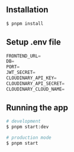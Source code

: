 ## Installation

```bash
$ pnpm install
```

## Setup .env file

```js
FRONTEND_URL=
DB=
PORT=
JWT_SECRET=
CLOUDINARY_API_KEY=
CLOUDINARY_API_SECRET=
CLOUDINARY_CLOUD_NAME=

```

## Running the app

```bash
# development
$ pnpm start:dev

# production mode
$ pnpm start
```
